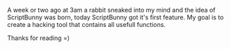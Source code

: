 A week or two ago at 3am a rabbit sneaked into my mind and 
the idea of ScriptBunny was born, today ScriptBunny got it's 
first feature. My goal is to create a hacking tool that 
contains all usefull functions.

Thanks for reading =) 
